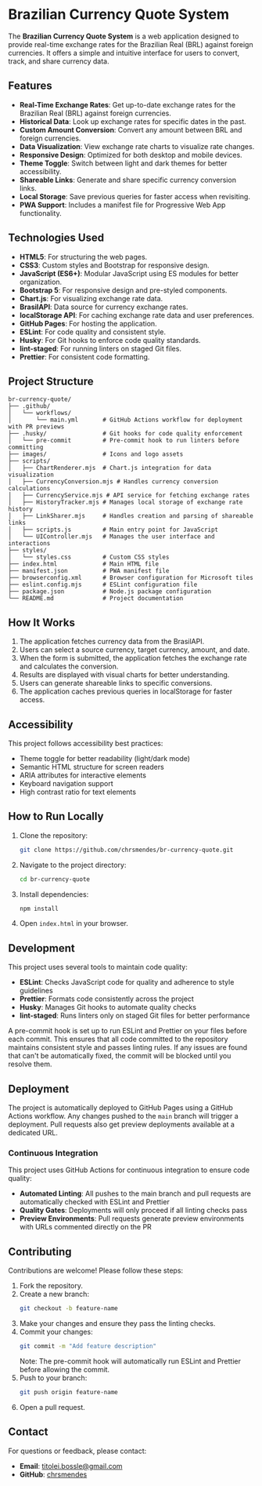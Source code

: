 # Brazilian Currency Quote System

The **Brazilian Currency Quote System** is a web application designed to provide real-time exchange rates for the Brazilian Real (BRL) against foreign currencies. It offers a simple and intuitive interface for users to convert, track, and share currency data.

## Features

- **Real-Time Exchange Rates**: Get up-to-date exchange rates for the Brazilian Real (BRL) against foreign currencies.
- **Historical Data**: Look up exchange rates for specific dates in the past.
- **Custom Amount Conversion**: Convert any amount between BRL and foreign currencies.
- **Data Visualization**: View exchange rate charts to visualize rate changes.
- **Responsive Design**: Optimized for both desktop and mobile devices.
- **Theme Toggle**: Switch between light and dark themes for better accessibility.
- **Shareable Links**: Generate and share specific currency conversion links.
- **Local Storage**: Save previous queries for faster access when revisiting.
- **PWA Support**: Includes a manifest file for Progressive Web App functionality.

## Technologies Used

- **HTML5**: For structuring the web pages.
- **CSS3**: Custom styles and Bootstrap for responsive design.
- **JavaScript (ES6+)**: Modular JavaScript using ES modules for better organization.
- **Bootstrap 5**: For responsive design and pre-styled components.
- **Chart.js**: For visualizing exchange rate data.
- **BrasilAPI**: Data source for currency exchange rates.
- **localStorage API**: For caching exchange rate data and user preferences.
- **GitHub Pages**: For hosting the application.
- **ESLint**: For code quality and consistent style.
- **Husky**: For Git hooks to enforce code quality standards.
- **lint-staged**: For running linters on staged Git files.
- **Prettier**: For consistent code formatting.

## Project Structure

```text
br-currency-quote/
├── .github/
│   └── workflows/
│       └── main.yml       # GitHub Actions workflow for deployment with PR previews
├── .husky/                # Git hooks for code quality enforcement
│   └── pre-commit         # Pre-commit hook to run linters before committing
├── images/                # Icons and logo assets
├── scripts/
│   ├── ChartRenderer.mjs  # Chart.js integration for data visualization
│   ├── CurrencyConversion.mjs # Handles currency conversion calculations
│   ├── CurrencyService.mjs # API service for fetching exchange rates
│   ├── HistoryTracker.mjs # Manages local storage of exchange rate history
│   ├── LinkSharer.mjs     # Handles creation and parsing of shareable links
│   ├── scripts.js         # Main entry point for JavaScript
│   └── UIController.mjs   # Manages the user interface and interactions
├── styles/
│   └── styles.css         # Custom CSS styles
├── index.html             # Main HTML file
├── manifest.json          # PWA manifest file
├── browserconfig.xml      # Browser configuration for Microsoft tiles
├── eslint.config.mjs      # ESLint configuration file
├── package.json           # Node.js package configuration
└── README.md              # Project documentation
```

## How It Works

1. The application fetches currency data from the BrasilAPI.
2. Users can select a source currency, target currency, amount, and date.
3. When the form is submitted, the application fetches the exchange rate and calculates the conversion.
4. Results are displayed with visual charts for better understanding.
5. Users can generate shareable links to specific conversions.
6. The application caches previous queries in localStorage for faster access.

## Accessibility

This project follows accessibility best practices:

- Theme toggle for better readability (light/dark mode)
- Semantic HTML structure for screen readers
- ARIA attributes for interactive elements
- Keyboard navigation support
- High contrast ratio for text elements

## How to Run Locally

1. Clone the repository:
   ```bash
   git clone https://github.com/chrsmendes/br-currency-quote.git
   ```
2. Navigate to the project directory:
   ```bash
   cd br-currency-quote
   ```
3. Install dependencies:
   ```bash
   npm install
   ```
4. Open `index.html` in your browser.

## Development

This project uses several tools to maintain code quality:

- **ESLint**: Checks JavaScript code for quality and adherence to style guidelines
- **Prettier**: Formats code consistently across the project
- **Husky**: Manages Git hooks to automate quality checks
- **lint-staged**: Runs linters only on staged Git files for better performance

A pre-commit hook is set up to run ESLint and Prettier on your files before each commit. This ensures that all code committed to the repository maintains consistent style and passes linting rules. If any issues are found that can't be automatically fixed, the commit will be blocked until you resolve them.

## Deployment

The project is automatically deployed to GitHub Pages using a GitHub Actions workflow. Any changes pushed to the `main` branch will trigger a deployment. Pull requests also get preview deployments available at a dedicated URL.

### Continuous Integration

This project uses GitHub Actions for continuous integration to ensure code quality:

- **Automated Linting**: All pushes to the main branch and pull requests are automatically checked with ESLint and Prettier
- **Quality Gates**: Deployments will only proceed if all linting checks pass
- **Preview Environments**: Pull requests generate preview environments with URLs commented directly on the PR

## Contributing

Contributions are welcome! Please follow these steps:

1. Fork the repository.
2. Create a new branch:
   ```bash
   git checkout -b feature-name
   ```
3. Make your changes and ensure they pass the linting checks.
4. Commit your changes:
   ```bash
   git commit -m "Add feature description"
   ```
   Note: The pre-commit hook will automatically run ESLint and Prettier before allowing the commit.
5. Push to your branch:
   ```bash
   git push origin feature-name
   ```
6. Open a pull request.

## Contact

For questions or feedback, please contact:

- **Email**: titolei.bossle@gmail.com
- **GitHub**: [chrsmendes](https://github.com/chrsmendes)
